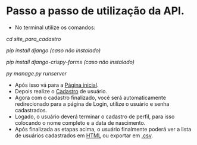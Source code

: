 # Passo a passo de utilização da API.
- No terminal utilize os comandos:

*cd site_para_cadastro*

*pip install django (caso não instalado)*

*pip install django-crispy-forms (caso não instalado)*

*py manage.py runserver*

- Após isso vá para a [Página inicial](http://127.0.0.1:8000).
- Depois realize o [Cadastro](http://127.0.0.1:8000/registrar) de usuário.
- Agora com o cadastro finalizado, você será automaticamente redirecionado para a página de Login, utilize o usuário e senha cadastrados.
- Logado, o usuário deverá terminar o cadastro de perfil, para isso colocando o nome completo e a data de nascimento.
- Após finalizada as etapas acima, o usuário finalmente poderá ver a lista de usuários cadastrados em [HTML](http://127.0.0.1:8000/listar/usuarios) ou exportar em [.csv](http://127.0.0.1:8000/export/).
